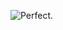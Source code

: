 ![Perfect.](https://www.google.com/url?sa=i&rct=j&q=&esrc=s&source=images&cd=&cad=rja&uact=8&ved=2ahUKEwjIzOb7xerdAhVH0oMKHaU-DLYQjRx6BAgBEAU&url=https%3A%2F%2Fwww.deviantart.com%2Fpurplehato%2Fart%2FRender-DBFighterZ-Perfect-Cell-728024561&psig=AOvVaw2NqqCWMRNz3wW9DBi1RmeL&ust=1538665537138204)
